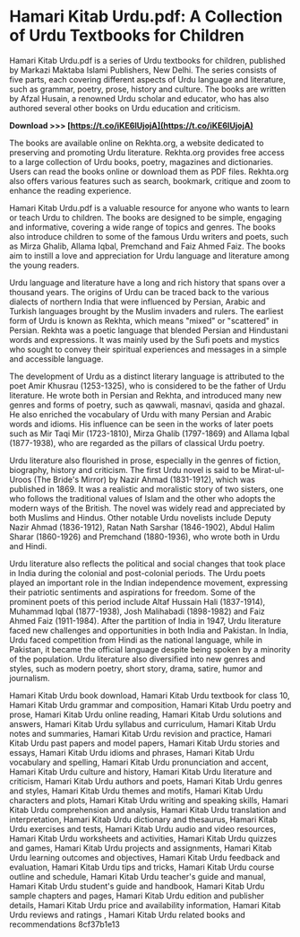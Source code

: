 # Hamari Kitab Urdu.pdf: A Collection of Urdu Textbooks for Children
 
Hamari Kitab Urdu.pdf is a series of Urdu textbooks for children, published by Markazi Maktaba Islami Publishers, New Delhi. The series consists of five parts, each covering different aspects of Urdu language and literature, such as grammar, poetry, prose, history and culture. The books are written by Afzal Husain, a renowned Urdu scholar and educator, who has also authored several other books on Urdu education and criticism.
 
**Download >>> [https://t.co/iKE6lUjojA](https://t.co/iKE6lUjojA)**


 
The books are available online on Rekhta.org, a website dedicated to preserving and promoting Urdu literature. Rekhta.org provides free access to a large collection of Urdu books, poetry, magazines and dictionaries. Users can read the books online or download them as PDF files. Rekhta.org also offers various features such as search, bookmark, critique and zoom to enhance the reading experience.
 
Hamari Kitab Urdu.pdf is a valuable resource for anyone who wants to learn or teach Urdu to children. The books are designed to be simple, engaging and informative, covering a wide range of topics and genres. The books also introduce children to some of the famous Urdu writers and poets, such as Mirza Ghalib, Allama Iqbal, Premchand and Faiz Ahmed Faiz. The books aim to instill a love and appreciation for Urdu language and literature among the young readers.
  
Urdu language and literature have a long and rich history that spans over a thousand years. The origins of Urdu can be traced back to the various dialects of northern India that were influenced by Persian, Arabic and Turkish languages brought by the Muslim invaders and rulers. The earliest form of Urdu is known as Rekhta, which means "mixed" or "scattered" in Persian. Rekhta was a poetic language that blended Persian and Hindustani words and expressions. It was mainly used by the Sufi poets and mystics who sought to convey their spiritual experiences and messages in a simple and accessible language.
 
The development of Urdu as a distinct literary language is attributed to the poet Amir Khusrau (1253-1325), who is considered to be the father of Urdu literature. He wrote both in Persian and Rekhta, and introduced many new genres and forms of poetry, such as qawwali, masnavi, qasida and ghazal. He also enriched the vocabulary of Urdu with many Persian and Arabic words and idioms. His influence can be seen in the works of later poets such as Mir Taqi Mir (1723-1810), Mirza Ghalib (1797-1869) and Allama Iqbal (1877-1938), who are regarded as the pillars of classical Urdu poetry.
 
Urdu literature also flourished in prose, especially in the genres of fiction, biography, history and criticism. The first Urdu novel is said to be Mirat-ul-Uroos (The Bride's Mirror) by Nazir Ahmad (1831-1912), which was published in 1869. It was a realistic and moralistic story of two sisters, one who follows the traditional values of Islam and the other who adopts the modern ways of the British. The novel was widely read and appreciated by both Muslims and Hindus. Other notable Urdu novelists include Deputy Nazir Ahmad (1836-1912), Ratan Nath Sarshar (1846-1902), Abdul Halim Sharar (1860-1926) and Premchand (1880-1936), who wrote both in Urdu and Hindi.
 
Urdu literature also reflects the political and social changes that took place in India during the colonial and post-colonial periods. The Urdu poets played an important role in the Indian independence movement, expressing their patriotic sentiments and aspirations for freedom. Some of the prominent poets of this period include Altaf Hussain Hali (1837-1914), Muhammad Iqbal (1877-1938), Josh Malihabadi (1898-1982) and Faiz Ahmed Faiz (1911-1984). After the partition of India in 1947, Urdu literature faced new challenges and opportunities in both India and Pakistan. In India, Urdu faced competition from Hindi as the national language, while in Pakistan, it became the official language despite being spoken by a minority of the population. Urdu literature also diversified into new genres and styles, such as modern poetry, short story, drama, satire, humor and journalism.
 
Hamari Kitab Urdu book download,  Hamari Kitab Urdu textbook for class 10,  Hamari Kitab Urdu grammar and composition,  Hamari Kitab Urdu poetry and prose,  Hamari Kitab Urdu online reading,  Hamari Kitab Urdu solutions and answers,  Hamari Kitab Urdu syllabus and curriculum,  Hamari Kitab Urdu notes and summaries,  Hamari Kitab Urdu revision and practice,  Hamari Kitab Urdu past papers and model papers,  Hamari Kitab Urdu stories and essays,  Hamari Kitab Urdu idioms and phrases,  Hamari Kitab Urdu vocabulary and spelling,  Hamari Kitab Urdu pronunciation and accent,  Hamari Kitab Urdu culture and history,  Hamari Kitab Urdu literature and criticism,  Hamari Kitab Urdu authors and poets,  Hamari Kitab Urdu genres and styles,  Hamari Kitab Urdu themes and motifs,  Hamari Kitab Urdu characters and plots,  Hamari Kitab Urdu writing and speaking skills,  Hamari Kitab Urdu comprehension and analysis,  Hamari Kitab Urdu translation and interpretation,  Hamari Kitab Urdu dictionary and thesaurus,  Hamari Kitab Urdu exercises and tests,  Hamari Kitab Urdu audio and video resources,  Hamari Kitab Urdu worksheets and activities,  Hamari Kitab Urdu quizzes and games,  Hamari Kitab Urdu projects and assignments,  Hamari Kitab Urdu learning outcomes and objectives,  Hamari Kitab Urdu feedback and evaluation,  Hamari Kitab Urdu tips and tricks,  Hamari Kitab Urdu course outline and schedule,  Hamari Kitab Urdu teacher's guide and manual,  Hamari Kitab Urdu student's guide and handbook,  Hamari Kitab Urdu sample chapters and pages,  Hamari Kitab Urdu edition and publisher details,  Hamari Kitab Urdu price and availability information,  Hamari Kitab Urdu reviews and ratings ,  Hamari Kitab Urdu related books and recommendations
 8cf37b1e13
 
